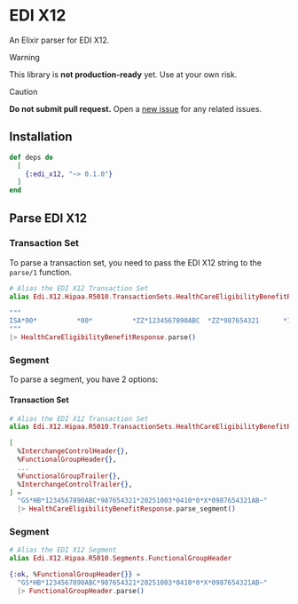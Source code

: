 # EDI X12

An Elixir parser for EDI X12.

> [!WARNING]
> This library is **not production-ready** yet. Use at your own risk.

> [!CAUTION]
> **Do not submit pull request.** Open a [new issue](https://github.com/GRoguelon/edi_x12/issues/new/choose) for any related issues.

## Installation

```elixir
def deps do
  [
    {:edi_x12, "~> 0.1.0"}
  ]
end
```

## Parse EDI X12

### Transaction Set

To parse a transaction set, you need to pass the EDI X12 string to the `parse/1` function.

```elixir
# Alias the EDI X12 Transaction Set
alias Edi.X12.Hipaa.R5010.TransactionSets.HealthCareEligibilityBenefitResponse

"""
ISA*00*          *00*          *ZZ*1234567890ABC  *ZZ*987654321      *123456*4321*|*12345*123456789*0*P*:~GS*HB*1234567890ABC*987654321*20251003*0410*0*X*0987654321AB~...~SE*0000*000000000~GE*1*1~IEA*1*987654321~
"""
|> HealthCareEligibilityBenefitResponse.parse()
```

### Segment

To parse a segment, you have 2 options:

#### Transaction Set

```elixir
# Alias the EDI X12 Transaction Set
alias Edi.X12.Hipaa.R5010.TransactionSets.HealthCareEligibilityBenefitResponse

[
  %InterchangeControlHeader{},
  %FunctionalGroupHeader{},
  ...
  %FunctionalGroupTrailer{},
  %InterchangeControlTrailer{},
] =
  "GS*HB*1234567890ABC*987654321*20251003*0410*0*X*0987654321AB~"
  |> HealthCareEligibilityBenefitResponse.parse_segment()
```

### Segment

```elixir
# Alias the EDI X12 Segment
alias Edi.X12.Hipaa.R5010.Segments.FunctionalGroupHeader

{:ok, %FunctionalGroupHeader{}} =
  "GS*HB*1234567890ABC*987654321*20251003*0410*0*X*0987654321AB~"
  |> FunctionalGroupHeader.parse()
```
